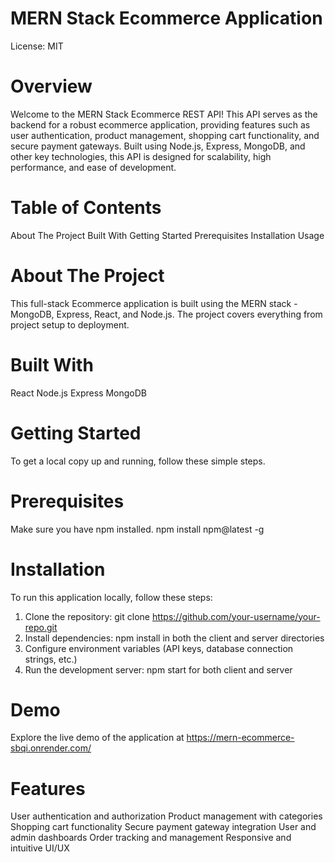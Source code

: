# MERN Stack Ecommerce Application
License: MIT

# Overview
Welcome to the MERN Stack Ecommerce REST API! This API serves as the backend for a robust ecommerce application, providing features such as user authentication, product management, shopping cart functionality, and secure payment gateways. Built using Node.js, Express, MongoDB, and other key technologies, this API is designed for scalability, high performance, and ease of development.

# Table of Contents
About The Project
Built With
Getting Started
Prerequisites
Installation
Usage

# About The Project
This full-stack Ecommerce application is built using the MERN stack - MongoDB, Express, React, and Node.js. The project covers everything from project setup to deployment. 


# Built With
React
Node.js
Express
MongoDB


# Getting Started
To get a local copy up and running, follow these simple steps.

# Prerequisites
Make sure you have npm installed.
npm install npm@latest -g

# Installation
To run this application locally, follow these steps:

1) Clone the repository: git clone https://github.com/your-username/your-repo.git
2) Install dependencies: npm install in both the client and server directories
3) Configure environment variables (API keys, database connection strings, etc.)
4) Run the development server: npm start for both client and server

# Demo
Explore the live demo of the application at https://mern-ecommerce-sbqi.onrender.com/

# Features
User authentication and authorization
Product management with categories
Shopping cart functionality
Secure payment gateway integration
User and admin dashboards
Order tracking and management
Responsive and intuitive UI/UX

